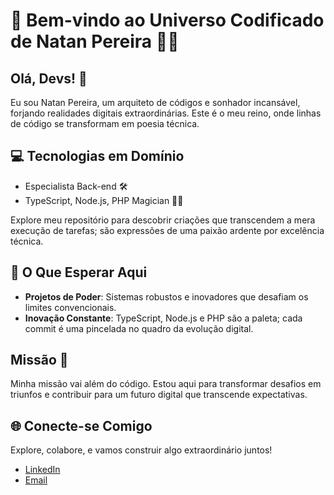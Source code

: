 # 🚀 Bem-vindo ao Universo Codificado de Natan Pereira 🌌✨

## Olá, Devs! 👋

Eu sou Natan Pereira, um arquiteto de códigos e sonhador incansável, forjando realidades digitais extraordinárias. Este é o meu reino, onde linhas de código se transformam em poesia técnica.

## 💻 Tecnologias em Domínio

- Especialista Back-end 🛠️
- TypeScript, Node.js, PHP Magician 🎩🐘

Explore meu repositório para descobrir criações que transcendem a mera execução de tarefas; são expressões de uma paixão ardente por excelência técnica.

## 🌟 O Que Esperar Aqui

- **Projetos de Poder**: Sistemas robustos e inovadores que desafiam os limites convencionais.
- **Inovação Constante**: TypeScript, Node.js e PHP são a paleta; cada commit é uma pincelada no quadro da evolução digital.

## Missão 🚀

Minha missão vai além do código. Estou aqui para transformar desafios em triunfos e contribuir para um futuro digital que transcende expectativas.

## 🌐 Conecte-se Comigo

Explore, colabore, e vamos construir algo extraordinário juntos!

- [LinkedIn](https://www.linkedin.com/in/natan-pereira-699954b4/)
- [Email](mailto:natanj49@gmail.com)

